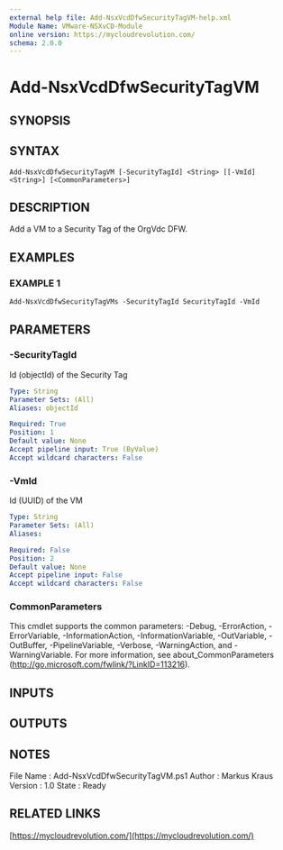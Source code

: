 ```yaml
---
external help file: Add-NsxVcdDfwSecurityTagVM-help.xml
Module Name: VMware-NSXvCD-Module
online version: https://mycloudrevolution.com/
schema: 2.0.0
---
```


# Add-NsxVcdDfwSecurityTagVM

## SYNOPSIS

## SYNTAX

```
Add-NsxVcdDfwSecurityTagVM [-SecurityTagId] <String> [[-VmId] <String>] [<CommonParameters>]
```

## DESCRIPTION
Add a VM to a Security Tag of the OrgVdc DFW.

## EXAMPLES

### EXAMPLE 1
```
Add-NsxVcdDfwSecurityTagVMs -SecurityTagId SecurityTagId -VmId
```

## PARAMETERS

### -SecurityTagId
Id (objectId) of the Security Tag

```yaml
Type: String
Parameter Sets: (All)
Aliases: objectId

Required: True
Position: 1
Default value: None
Accept pipeline input: True (ByValue)
Accept wildcard characters: False
```

### -VmId
Id (UUID) of the VM

```yaml
Type: String
Parameter Sets: (All)
Aliases:

Required: False
Position: 2
Default value: None
Accept pipeline input: False
Accept wildcard characters: False
```

### CommonParameters
This cmdlet supports the common parameters: -Debug, -ErrorAction, -ErrorVariable, -InformationAction, -InformationVariable, -OutVariable, -OutBuffer, -PipelineVariable, -Verbose, -WarningAction, and -WarningVariable. For more information, see about_CommonParameters (http://go.microsoft.com/fwlink/?LinkID=113216).

## INPUTS

## OUTPUTS

## NOTES
File Name  : Add-NsxVcdDfwSecurityTagVM.ps1
Author     : Markus Kraus
Version    : 1.0
State      : Ready

## RELATED LINKS

[https://mycloudrevolution.com/](https://mycloudrevolution.com/)

